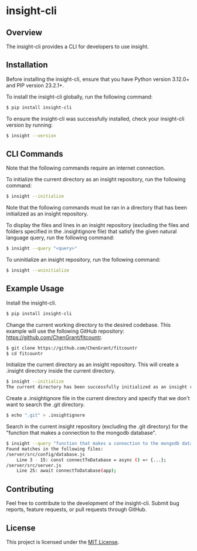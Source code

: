 # insight-cli

## Overview

<p>The insight-cli provides a CLI for developers to use insight.</p>

## Installation

<p>Before installing the insight-cli, ensure that you have Python version 3.12.0+ and PIP version 23.2.1+.</p>
<p>To install the insight-cli globally, run the following command:</p>

```bash
$ pip install insight-cli
```

<p>To ensure the insight-cli was successfully installed, check your insight-cli version by running: </p>

```bash
$ insight --version
```

## CLI Commands

<p>Note that the following commands require an internet connection.</p>

<p>To initialize the current directory as an insight repository, run the following command: </p>

```bash
$ insight --initialize
```

<p>Note that the following commands must be ran in a directory that has been initialized as an insight repository.</p>

<p>To display the files and lines in an insight repository (excluding the files and folders specified in the .insightignore file) that satisfy the given natural language query, run the following command: </p>

```bash
$ insight --query "<query>"
```

<p>To uninitialize an insight repository, run the following command: </p>

```bash
$ insight --uninitialize
```

## Example Usage

Install the insight-cli.

```bash
$ pip install insight-cli
```

Change the current working directory to the desired codebase. This example will use the following GitHub repository: https://github.com/ChenGrant/fitcountr.

```bash
$ git clone https://github.com/ChenGrant/fitcountr
$ cd fitcountr
```

Initialize the current directory as an insight repository. This will create a .insight directory inside the current directory.

```bash
$ insight --initialize
The current directory has been successfully initialized as an insight repository.
```

Create a .insightignore file in the current directory and specify that we don't want to search the .git directory.

```bash
$ echo ".git" > .insightignore
```

Search in the current insight repository (excluding the .git directory) for the "function that makes a connection to the mongodb database".

```bash
$ insight --query "function that makes a connection to the mongodb database"
Found matches in the following files:
/server/src/config/database.js
    Line 3 - 15: const connectToDatabase = async () => {...};
/server/src/server.js
    Line 25: await connectToDatabase(app);
```

## Contributing

<p>Feel free to contribute to the development of the insight-cli. Submit bug reports, feature requests, or pull requests through GitHub.</p>

## License

<p>This project is licensed under the <a href="https://opensource.org/license/mit/">MIT License</a>.</p>
